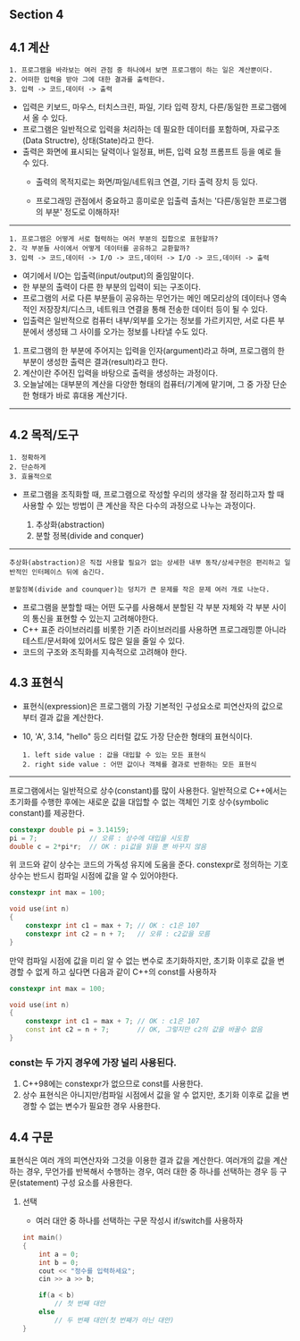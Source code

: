 ## Section 4

## 4.1 계산
    1. 프로그램을 바라보는 여러 관점 중 하나에서 보면 프로그램이 하는 일은 계산뿐이다. 
    2. 어떠한 입력을 받아 그에 대한 결과를 출력한다.
    3. 입력 -> 코드,데이터 -> 출력

- 입력은 키보드, 마우스, 터치스크린, 파일, 기타 입력 장치, 다른/동일한 프로그램에서 올 수 있다.
- 프로그램은 일반적으로 입력을 처리하는 데 필요한 데이터를 포함하며, 자료구조(Data Structre), 상태(State)라고 한다.
- 출력은 화면에 표시되는 달력이나 일정표, 버튼, 입력 요청 프롬프트 등을 예로 들 수 있다. 
    - 출력의 목적지로는 화면/파일/네트워크 연결, 기타 출력 장치 등 있다.

    - 프로그래밍 관점에서 중요하고 흥미로운 입출력 출처는 '다른/동일한 프로그램의 부분' 정도로 이해하자!

---

    1. 프로그램은 어떻게 서로 협력하는 여러 부분의 집합으로 표현할까?
    2. 각 부분들 사이에서 어떻게 데이터를 공유하고 교환할까?
    3. 입력 -> 코드,데이터 -> I/O -> 코드,데이터 -> I/O -> 코드,데이터 -> 출력

- 여기에서 I/O는 입출력(input/output)의 줄임말이다.
- 한 부분의 출력이 다른 한 부분의 입력이 되는 구조이다.
- 프로그램의 서로 다른 부분들이 공유하는 무언가는 메인 메모리상의 데이터나 영속적인 저장장치/디스크, 네트워크 연결을 통해 전송한 데이터 등이 될 수 있다.
- 입출력은 일반적으로 컴퓨터 내부/외부를 오가는 정보를 가르키지만, 서로 다른 부분에서 생성돼 그 사이를 오가는 정보를 나타낼 수도 있다.


1. 프로그램의 한 부분에 주어지는 입력을 인자(argument)라고 하며, 프로그램의 한 부분이 생성한 출력은 결과(result)라고 한다.
2. 계산이란 주어진 입력을 바탕으로 출력을 생성하는 과정이다.
3. 오늘날에는 대부분의 계산을 다양한 형태의 컴퓨터/기계에 맡기며, 그 중 가장 단순한 형태가  바로 휴대용 계산기다.

---

## 4.2 목적/도구

    1. 정확하게
    2. 단순하게
    3. 효율적으로

- 프로그램을 조직화할 때, 프로그램으로 작성할 우리의 생각을 잘 정리하고자 할 때 사용할 수 있는 방법이 큰 계산을 작은 다수의 과정으로 나누는 과정이다.

    1. 추상화(abstraction)
    2. 분할 정복(divide and conquer)

---

    추상화(abstraction)은 직접 사용할 필요가 없는 상세한 내부 동작/상세구현은 편리하고 일반적인 인터페이스 뒤에 숨긴다.
    
    분할정복(divide and counquer)는 덩치가 큰 문제를 작은 문제 여러 개로 나눈다.

 - 프로그램을 분할할 때는 어떤 도구를 사용해서 분할된 각 부분 자체와 각 부분 사이의 통신을 표현할 수 있는지 고려해야한다.
 - C++ 표준 라이브러리를 비롯한 기존 라이브러리를 사용하면 프로그래밍뿐 아니라 테스트/문서화에 있어서도 많은 일을 줄일 수 있다.
 - 코드의 구조와 조직화를 지속적으로 고려해야 한다.


## 4.3 표현식
  
  - 표현식(expression)은 프로그램의 가장 기본적인 구성요소로 피연산자의 값으로 부터 결과 값을 계산한다.
  - 10, 'A', 3.14, "hello" 등으 리터럴 값도 가장 단순한 형태의 표현식이다.
  
        1. left side value : 값을 대입할 수 있는 모든 표현식
        2. right side value : 어떤 값이나 객체를 결과로 반환하는 모든 표현식

---

프로그램에서는 일반적으로 상수(constant)를 많이 사용한다. 
일반적으로 C++에서는 초기화를 수행한 후에는 새로운 값을 대입할 수 없는 객체인 기호 상수(symbolic constant)를 제공한다.
```CPP
constexpr double pi = 3.14159;
pi = 7;             // 오류 : 상수에 대입을 시도함
double c = 2*pi*r;  // OK : pi값을 읽을 뿐 바꾸지 않음
```
 위 코드와 같이 상수는 코드의 가독성 유지에 도움을 준다.
 constexpr로 정의하는 기호 상수는 반드시 컴파일 시점에 값을 알 수 있어야한다.

 ```CPP
 constexpr int max = 100;

 void use(int n)
 {
     constexpr int c1 = max + 7; // OK : c1은 107
     constexpr int c2 = n + 7;   // 오류 : c2값을 모름
 }
 ```
 만약 컴파일 시점에 값을 미리 알 수 없는 변수로 초기화하지만, 초기화 이후로 값을 변경할 수 없게 하고 싶다면 다음과 같이 C++의 const를 사용하자

 ```CPP
 constexpr int max = 100;

 void use(int n)
 {
     constexpr int c1 = max + 7; // OK : c1은 107
     const int c2 = n + 7;       // OK, 그렇지만 c2의 값을 바꿀수 없음 
 }
 ```
### const는 두 가지 경우에 가장 널리 사용된다.
1. C++98에는 constexpr가 없으므로 const를 사용한다.
2. 상수 표현식은 아니지만/컴파일 시점에서 값을 알 수 없지만, 초기화 이후로 값을 변경할 수 없는 변수가 필요한 경우 사용한다.

## 4.4 구문

표현식은 여러 개의 피연산자와 그것을 이용한 결과 값을 계산한다.
여러개의 값을 계산하는 경우, 무언가를 반복해서 수행하는 경우, 여러 대한 중 하나를 선택하는 경우 등 구문(statement) 구성 요소를 사용한다.

1. 선택
    - 여러 대안 중 하나를 선택하는 구문 작성시 if/switch를 사용하자

    ```CPP
    int main()
    {
        int a = 0;
        int b = 0;
        cout << "정수를 입력하세요";
        cin >> a >> b;

        if(a < b)
            // 첫 번째 대안
        else
            // 두 번째 대안(첫 번째가 아닌 대안)
    }
    ```
